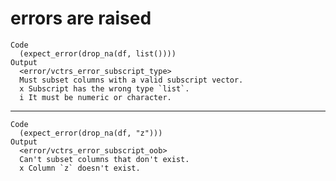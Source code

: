 # errors are raised

    Code
      (expect_error(drop_na(df, list())))
    Output
      <error/vctrs_error_subscript_type>
      Must subset columns with a valid subscript vector.
      x Subscript has the wrong type `list`.
      i It must be numeric or character.

---

    Code
      (expect_error(drop_na(df, "z")))
    Output
      <error/vctrs_error_subscript_oob>
      Can't subset columns that don't exist.
      x Column `z` doesn't exist.

